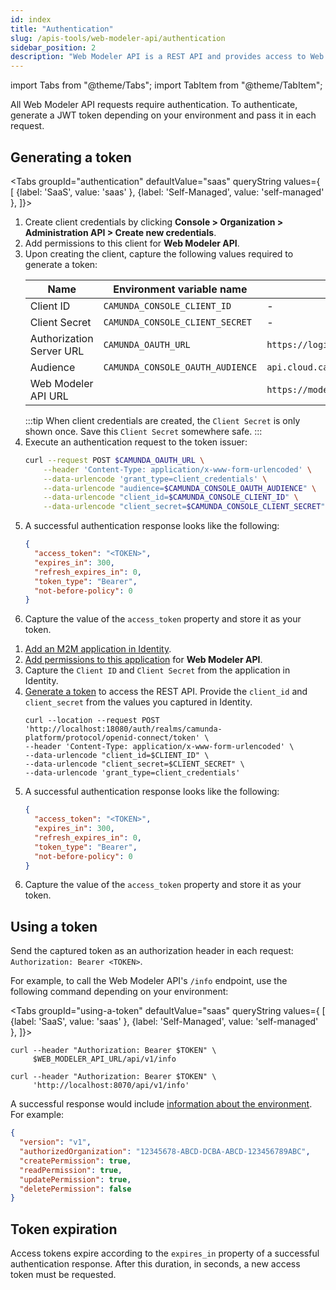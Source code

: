 ```yaml
---
id: index
title: "Authentication"
slug: /apis-tools/web-modeler-api/authentication
sidebar_position: 2
description: "Web Modeler API is a REST API and provides access to Web Modeler data. Requests and responses are in JSON notation."
---
```


import Tabs from "@theme/Tabs";
import TabItem from "@theme/TabItem";

All Web Modeler API requests require authentication. To authenticate, generate a JWT token depending on your environment and pass it in each request.

## Generating a token

<Tabs groupId="authentication" defaultValue="saas" queryString values={
[
{label: 'SaaS', value: 'saas' },
{label: 'Self-Managed', value: 'self-managed' },
]}>

<TabItem value='saas'>

1. Create client credentials by clicking **Console > Organization > Administration API > Create new credentials**.
2. Add permissions to this client for **Web Modeler API**.
3. Upon creating the client, capture the following values required to generate a token:
   <!-- this comment convinces the markdown processor to still treat the table as a table, but without adding surrounding paragraphs. 🤷 -->
   | Name                     | Environment variable name        | Default value                                |
   | ------------------------ | -------------------------------- | -------------------------------------------- |
   | Client ID                | `CAMUNDA_CONSOLE_CLIENT_ID`      | -                                            |
   | Client Secret            | `CAMUNDA_CONSOLE_CLIENT_SECRET`  | -                                            |
   | Authorization Server URL | `CAMUNDA_OAUTH_URL`              | `https://login.cloud.camunda.io/oauth/token` |
   | Audience                 | `CAMUNDA_CONSOLE_OAUTH_AUDIENCE` | `api.cloud.camunda.io`                       |
   | Web Modeler API URL      |                                  | `https://modeler.cloud.camunda.io`           |
   <!-- this comment convinces the markdown processor to still treat the table as a table, but without adding surrounding paragraphs. 🤷 -->
   :::tip
   When client credentials are created, the `Client Secret` is only shown once. Save this `Client Secret` somewhere safe.
   :::
4. Execute an authentication request to the token issuer:
   ```bash
   curl --request POST $CAMUNDA_OAUTH_URL \
       --header 'Content-Type: application/x-www-form-urlencoded' \
       --data-urlencode 'grant_type=client_credentials' \
       --data-urlencode "audience=$CAMUNDA_CONSOLE_OAUTH_AUDIENCE" \
       --data-urlencode "client_id=$CAMUNDA_CONSOLE_CLIENT_ID" \
       --data-urlencode "client_secret=$CAMUNDA_CONSOLE_CLIENT_SECRET"
   ```
5. A successful authentication response looks like the following:
   ```json
   {
     "access_token": "<TOKEN>",
     "expires_in": 300,
     "refresh_expires_in": 0,
     "token_type": "Bearer",
     "not-before-policy": 0
   }
   ```
6. Capture the value of the `access_token` property and store it as your token.

</TabItem>

<TabItem value='self-managed'>

1. [Add an M2M application in Identity](/self-managed/identity/user-guide/additional-features/incorporate-applications.md).
2. [Add permissions to this application](/self-managed/identity/user-guide/additional-features/incorporate-applications.md) for **Web Modeler API**.
3. Capture the `Client ID` and `Client Secret` from the application in Identity.
4. [Generate a token](/self-managed/identity/user-guide/authorizations/generating-m2m-tokens.md) to access the REST API. Provide the `client_id` and `client_secret` from the values you captured in Identity.
   ```shell
   curl --location --request POST 'http://localhost:18080/auth/realms/camunda-platform/protocol/openid-connect/token' \
   --header 'Content-Type: application/x-www-form-urlencoded' \
   --data-urlencode "client_id=$CLIENT_ID" \
   --data-urlencode "client_secret=$CLIENT_SECRET" \
   --data-urlencode 'grant_type=client_credentials'
   ```
5. A successful authentication response looks like the following:
   ```json
   {
     "access_token": "<TOKEN>",
     "expires_in": 300,
     "refresh_expires_in": 0,
     "token_type": "Bearer",
     "not-before-policy": 0
   }
   ```
6. Capture the value of the `access_token` property and store it as your token.

</TabItem>

</Tabs>

## Using a token

Send the captured token as an authorization header in each request: `Authorization: Bearer <TOKEN>`.

For example, to call the Web Modeler API's `/info` endpoint, use the following command depending on your environment:

<Tabs groupId="using-a-token" defaultValue="saas" queryString values={
[
{label: 'SaaS', value: 'saas' },
{label: 'Self-Managed', value: 'self-managed' },
]}>

<TabItem value='saas'>

```shell
curl --header "Authorization: Bearer $TOKEN" \
     $WEB_MODELER_API_URL/api/v1/info
```

</TabItem>

<TabItem value='self-managed'>

```shell
curl --header "Authorization: Bearer $TOKEN" \
     'http://localhost:8070/api/v1/info'
```

</TabItem>
</Tabs>

A successful response would include [information about the environment](https://modeler.camunda.io/swagger-ui/index.html#/Info/getInfo). For example:

```json
{
  "version": "v1",
  "authorizedOrganization": "12345678-ABCD-DCBA-ABCD-123456789ABC",
  "createPermission": true,
  "readPermission": true,
  "updatePermission": true,
  "deletePermission": false
}
```

## Token expiration

Access tokens expire according to the `expires_in` property of a successful authentication response. After this duration, in seconds, a new access token must be requested.
